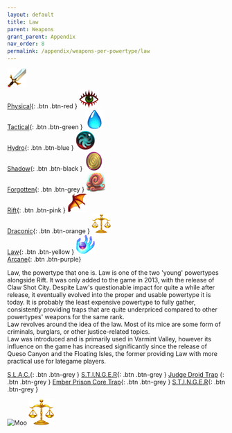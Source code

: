```yaml
---
layout: default
title: Law
parent: Weapons
grant_parent: Appendix
nav_order: 8
permalink: /appendix/weapons-per-powertype/law
---
```

[<img src="/assets/images/physical.png" alt="Physical" width="45" height="45"> <br> Physical](/appendix/weapons-per-powertype/physical){: .btn .btn-red } [<img src="/assets/images/tactical.png" alt="Tactical" width="45" height="45"> <br> Tactical](/appendix/weapons-per-powertype/tactical){: .btn .btn-green } [<img src="/assets/images/hydro.png" alt="Hydro" width="45" height="45"> <br> Hydro](/appendix/weapons-per-powertype/hydro){: .btn .btn-blue } [<img src="/assets/images/shadow.png" alt="Shadow" width="45" height="45"> <br> Shadow](/appendix/weapons-per-powertype/shadow){: .btn .btn-black } [<img src="/assets/images/forgotten.png" alt="Forgotten" width="45" height="45"> <br> Forgotten](/appendix/weapons-per-powertype/forgotten){: .btn .btn-grey } [<img src="/assets/images/rift.png" alt="Rift" width="45" height="45"> <br> Rift](/appendix/weapons-per-powertype/rift){: .btn .btn-pink } [<img src="/assets/images/draconic.png" alt="Draconic" width="45" height="45"> <br> Draconic](/appendix/weapons-per-powertype/draconic){: .btn .btn-orange } [<img src="/assets/images/law.png" alt="Law" width="45" height="45"> <br> Law](/appendix/weapons-per-powertype/law){: .btn .btn-yellow }  [<img src="/assets/images/arcane.png" alt="Arcane" width="45" height="45"> <br> Arcane](/appendix/weapons-per-powertype/arcane){: .btn .btn-purple}

Law, the powertype that one is.
Law is one of the two 'young' powertypes alongside Rift. It was only added to the game in 2013, with the release of Claw Shot City. Despite Law's questionable impact for quite a while after release, it eventually evolved into the proper and usable powertype it is today. It is probably the least expensive powertype to fully gather, consistently providing traps that are quite underpriced compared to other powertypes' weapons for the same rank.  
Law revolves around the idea of the law. Most of its mice are some form of criminals, burglars, or other justice-related topics.  
Law was introduced and is primarily used in Varmint Valley, however its influence on the game has increased significantly since the release of Queso Canyon and the Floating Isles, the former providing Law with more practical use for lategame players.

<span class="fs-1">[S.L.A.C.](/appendix/weapons-per-powertype/law/slac){: .btn .btn-grey } </span><span class="fs-1"> [S.T.I.N.G.E.R](/appendix/weapons-per-powertype/shadow/stinger){: .btn .btn-grey } </span><span class="fs-1"> [Judge Droid Trap](/appendix/weapons-per-powertype/law/jdt) {: .btn .btn-grey } </span><span class="fs-1"> [Ember Prison Core Trap](/appendix/weapons-per-powertype/shadow/epct){: .btn .btn-grey } </span><span class="fs-1"> [S.T.I.N.G.E.R](/appendix/weapons-per-powertype/shadow/stinger){: .btn .btn-grey } </span>

<img src="/assets/images/ZAF_GIB_LAW_CHART_TY.png" alt="Moo" width="300" height="300">
<img src="/assets/images/law.png" alt="Law">
